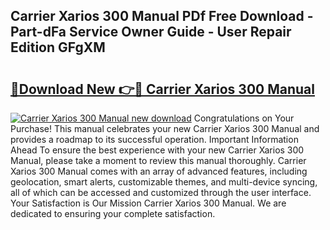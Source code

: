 ## Carrier Xarios 300 Manual PDf Free Download - Part-dFa Service Owner Guide - User Repair Edition GFgXM

# <h2><a href="http://bc56406.oget.top/?id=Carrier+Xarios+300+Manual">🔗Download New 👉🔴 Carrier Xarios 300 Manual</a></h2>

[![Carrier Xarios 300 Manual new download](https://i.imgur.com/5g1atiW.png)](http://bc56406.oget.top/?id=Carrier+Xarios+300+Manual)
Congratulations on Your Purchase! This manual celebrates your new Carrier Xarios 300 Manual and provides a roadmap to its successful operation. Important Information Ahead To ensure the best experience with your new Carrier Xarios 300 Manual, please take a moment to review this manual thoroughly. Carrier Xarios 300 Manual comes with an array of advanced features, including geolocation, smart alerts, customizable themes, and multi-device syncing, all of which can be accessed and customized through the user interface. Your Satisfaction is Our Mission Carrier Xarios 300 Manual. We are dedicated to ensuring your complete satisfaction.
